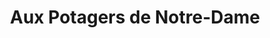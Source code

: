 ---
title: "Aux Potagers de Notre-Dame"
url: /versailles/aux-potagers-de-notre-dame/
shop: légumes
---